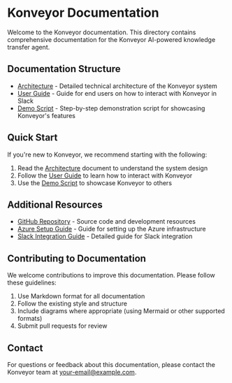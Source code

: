 # Konveyor Documentation

Welcome to the Konveyor documentation. This directory contains comprehensive documentation for the Konveyor AI-powered knowledge transfer agent.

## Documentation Structure

- [Architecture](architecture.md) - Detailed technical architecture of the Konveyor system
- [User Guide](user_guide.md) - Guide for end users on how to interact with Konveyor in Slack
- [Demo Script](demo_script.md) - Step-by-step demonstration script for showcasing Konveyor's features

## Quick Start

If you're new to Konveyor, we recommend starting with the following:

1. Read the [Architecture](architecture.md) document to understand the system design
2. Follow the [User Guide](user_guide.md) to learn how to interact with Konveyor
3. Use the [Demo Script](demo_script.md) to showcase Konveyor to others

## Additional Resources

- [GitHub Repository](https://github.com/your-org/konveyor) - Source code and development resources
- [Azure Setup Guide](https://github.com/your-org/konveyor/blob/main/konveyor-infra/README.md) - Guide for setting up the Azure infrastructure
- [Slack Integration Guide](https://github.com/your-org/konveyor/blob/main/docs/slack_integration.md) - Detailed guide for Slack integration

## Contributing to Documentation

We welcome contributions to improve this documentation. Please follow these guidelines:

1. Use Markdown format for all documentation
2. Follow the existing style and structure
3. Include diagrams where appropriate (using Mermaid or other supported formats)
4. Submit pull requests for review

## Contact

For questions or feedback about this documentation, please contact the Konveyor team at [your-email@example.com](mailto:your-email@example.com).
